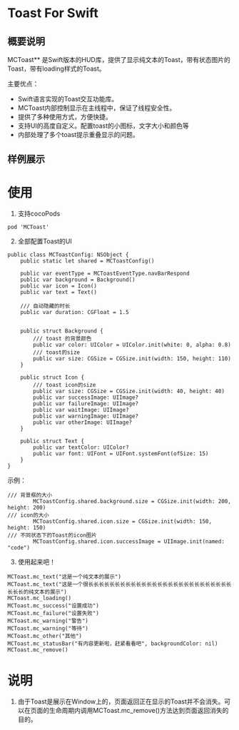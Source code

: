 
# Toast For Swift


## 概要说明

MCToast** 是Swift版本的HUD库，提供了显示纯文本的Toast，带有状态图片的Toast，带有loading样式的Toast。

主要优点：

* Swift语言实现的Toast交互功能库。
* MCToast内部控制显示在主线程中，保证了线程安全性。
* 提供了多种使用方式，方便快捷。
* 支持UI的高度自定义。配置toast的小图标，文字大小和颜色等
* 内部处理了多个toast提示重叠显示的问题。



## 样例展示



# 使用
1. 支持cocoPods
  ```
  pod 'MCToast'
  ```
2. 全部配置Toast的UI
```
public class MCToastConfig: NSObject {
    public static let shared = MCToastConfig()
    
    public var eventType = MCToastEventType.navBarRespond
    public var background = Background()
    public var icon = Icon()
    public var text = Text()

    /// 自动隐藏的时长
    public var duration: CGFloat = 1.5

    
    public struct Background {
        /// toast 的背景颜色
        public var color: UIColor = UIColor.init(white: 0, alpha: 0.8)
        /// toast的size
        public var size: CGSize = CGSize.init(width: 150, height: 110)
    }
    
    public struct Icon {
        /// toast icon的size
        public var size: CGSize = CGSize.init(width: 40, height: 40)
        public var successImage: UIImage?
        public var failureImage: UIImage?
        public var waitImage: UIImage?
        public var warningImage: UIImage?
        public var otherImage: UIImage?
    }
    
    public struct Text {
        public var textColor: UIColor?
        public var font: UIFont = UIFont.systemFont(ofSize: 15)
    }
}
```
示例：
```
/// 背景框的大小
        MCToastConfig.shared.background.size = CGSize.init(width: 200, height: 200)
/// icon的大小
        MCToastConfig.shared.icon.size = CGSize.init(width: 150, height: 150)
/// 不同状态下的Toast的icon图片
        MCToastConfig.shared.icon.successImage = UIImage.init(named: "code")
```
3. 使用起来吧！
```
MCToast.mc_text("这是一个纯文本的展示")
MCToast.mc_text("这是一个很长长长长长长长长长长长长长长长长长长长长长长长长长长长长长长的纯文本的展示")
MCToast.mc_loading()
MCToast.mc_success("设置成功")
MCToast.mc_failure("设置失败")
MCToast.mc_warning("警告")
MCToast.mc_warning("等待")
MCToast.mc_other("其他")
MCToast.mc_statusBar("有内容更新啦，赶紧看看吧", backgroundColor: nil)
MCToast.mc_remove()
```
# 说明
1. 由于Toast是展示在Window上的，页面返回正在显示的Toast并不会消失。可以在页面的生命周期内调用MCToast.mc_remove()方法达到页面返回消失的目的。
